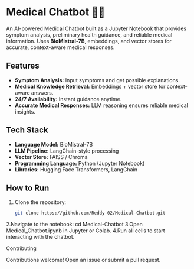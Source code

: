 # Medical Chatbot 🤖💊

An AI-powered Medical Chatbot built as a Jupyter Notebook that provides symptom analysis, preliminary health guidance, and reliable medical information. Uses **BioMistral-7B**, embeddings, and vector stores for accurate, context-aware medical responses.

## Features

- **Symptom Analysis:** Input symptoms and get possible explanations.  
- **Medical Knowledge Retrieval:** Embeddings + vector store for context-aware answers.  
- **24/7 Availability:** Instant guidance anytime.  
- **Accurate Medical Responses:** LLM reasoning ensures reliable medical insights.

## Tech Stack

- **Language Model:** BioMistral-7B  
- **LLM Pipeline:** LangChain-style processing  
- **Vector Store:** FAISS / Chroma  
- **Programming Language:** Python (Jupyter Notebook)  
- **Libraries:** Hugging Face Transformers, LangChain

## How to Run
1. Clone the repository:
   ```bash
   git clone https://github.com/Reddy-02/Medical-Chatbot.git
2.Navigate to the notebook:
cd Medical-Chatbot
3.Open Medical_Chatbot.ipynb in Jupyter or Colab.
4.Run all cells to start interacting with the chatbot.

Contributing

Contributions welcome! Open an issue or submit a pull request.
